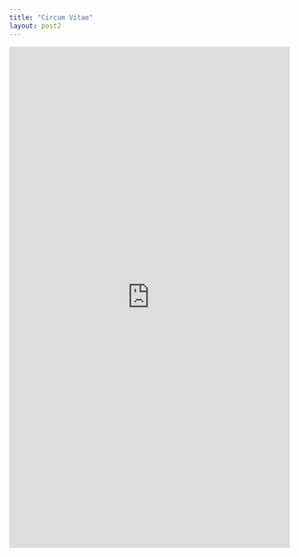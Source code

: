 ```yaml
---
title: "Circum Vitae"
layout: post2
---
```


<centre>
<iframe 
src="https://drive.google.com/file/d/1DuMyCPDXu_kqkTncv7q_Ln9pO_g0TMnV/preview" width="100%" height="900px" frameborder="0" allowfullscreen></iframe>
</centre>